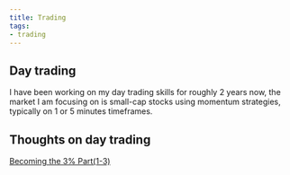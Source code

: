 ```yaml
---
title: Trading
tags: 
- trading
---
```












## Day trading



I have been working on my day trading skills for roughly 2 years now, the market I am focusing on is small-cap stocks using momentum strategies, typically on 1 or 5 minutes timeframes. 





## Thoughts on day trading



[Becoming the 3% Part(1-3)](Becoming%20the%203%20Pct.md)










